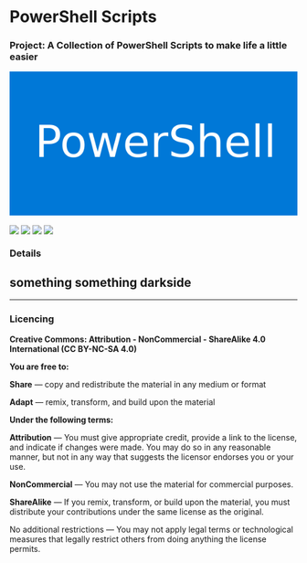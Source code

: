 # PowerShell Scripts
### Project: A Collection of PowerShell Scripts to make life a little easier <img alt="" align="right" src="https://img.shields.io/badge/Status-Perpetually%20in%20Development-informational?style=flat&logoColor=white&color=73398D" />


<!-- Repo Cover Image -->
<p style="background-color:rgba(22,22,22,1.00)" align="center">
<img align="center" src="https://github.com/KobolSystems/PowerShell-Scripts/blob/main/PowerShell-Logo-Banner.png?raw=true" />
</p>

<!-- Repo Stats -->
<img align="center" src="https://img.shields.io/github/commit-activity/m/KobolSystems/PowerShell-Scripts"> <img align="center" src="https://img.shields.io/github/last-commit/CrashOverrideProductions/Dell-R720-Fan-Controller"> <img align="center" src="https://img.shields.io/github/languages/code-size/KobolSystems/PowerShell-Scripts"> <img align="center" src="https://img.shields.io/github/directory-file-count/KobolSystems/PowerShell-Scripts">

### Details
something something darkside
---



<!-- Licencing Always at the Bottom -->
------------
### Licencing <img alt="" align="right" src="https://img.shields.io/badge/Licence-CC--BY--NC--SA--4.0-informational?style=flat&logo=Creative%20Commons&logoColor=white&color=EF9421" />

**Creative Commons: Attribution - NonCommercial - ShareAlike 4.0 International (CC BY-NC-SA 4.0)**


**You are free to:**

**Share** — copy and redistribute the material in any medium or format

**Adapt** — remix, transform, and build upon the material


**Under the following terms:**

**Attribution** — You must give appropriate credit, provide a link to the license, and indicate if changes were made. You may do so in any reasonable manner, but not in any way that suggests the licensor endorses you or your use.

**NonCommercial** — You may not use the material for commercial purposes.

**ShareAlike** — If you remix, transform, or build upon the material, you must distribute your contributions under the same license as the original.

No additional restrictions — You may not apply legal terms or technological measures that legally restrict others from doing anything the license permits.
